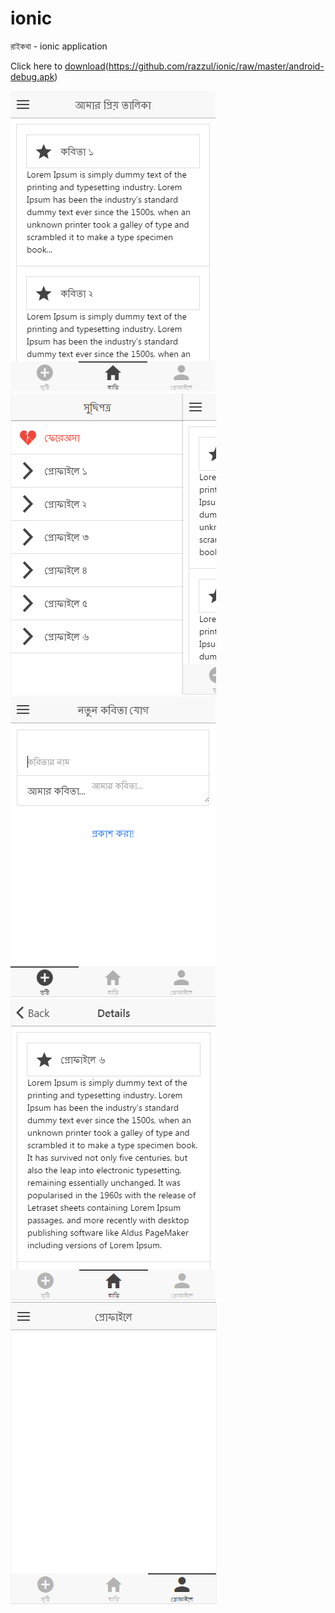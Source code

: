 # ionic
রাইকথা - ionic application 

Click here to [download](https://github.com/razzul/ionic/blob/master/btn/download.svg)(https://github.com/razzul/ionic/raw/master/android-debug.apk)

![alt tag](https://raw.githubusercontent.com/razzul/ionic/master/screenshot/1.png)
![alt tag](https://raw.githubusercontent.com/razzul/ionic/master/screenshot/2.png)
![alt tag](https://raw.githubusercontent.com/razzul/ionic/master/screenshot/3.png)
![alt tag](https://raw.githubusercontent.com/razzul/ionic/master/screenshot/4.png)
![alt tag](https://raw.githubusercontent.com/razzul/ionic/master/screenshot/5.png)
